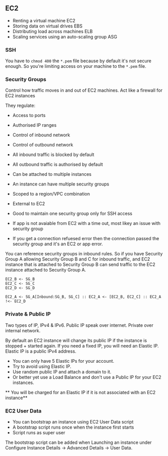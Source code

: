 ## EC2

* Renting a virtual machine EC2
* Storing data on virtual drives EBS
* Distributing load across machines ELB
* Scaling services using an auto-scaling group ASG

### SSH
You have to `chmod 400` the `*.pem` file because by default it's not secure enough. So you're limiting access on your machine to the `*.pem` file.

### Security Groups

Control how traffic moves in and out of EC2 machines. Act like a firewall for EC2 instances

They regulate:

* Access to ports
* Authorised IP ranges
* Control of inbound network
* Control of outbound network

* All inbound traffic is blocked by default
* All outbound traffic is authorised by default
* Can be attached to multiple instances
* An instance can have multiple security groups
* Scoped to a region/VPC combination
* External to EC2
* Good to maintain one security group only for SSH access
* If app is not avaiable from EC2 with a time out, most likey an issue with security group
* If you get a connection refuesed error then the connection passed the security group and it's an  EC2 or app error.

You can reference security groups in inbound rules. So if you have Security Group A allowing Security Group B and C for inbound traffic, and EC2 instance that is attached to Security Group B can send traffic to the EC2 instance attached to Security Group A.

```
EC2_B <- SG_B
EC2_C <- SG_C
EC2_D <- SG_D

EC2_A <- SG_A[Inbound:SG_B, SG_C] :: EC2_A <- [EC2_B, EC2_C] :: EC2_A !<- EC2_D

```

### Private & Public IP

Two types of IP, IPv4 & IPv6. Public IP speak over internet. Private over internal network.

By default an EC2 instance will change its public IP if the instance is stopped + started again.
If you need a fixed IP, you will need an Elastic IP. Elastic IP is a public IPv4 address. 

* You can only have 5 Elastic IPs for your account. 
* Try to avoid using Elastic IP.
* Use random public IP and attach a domain to it.
* Or better yet use a Load Balance and don't use a Public IP for your EC2 instances.

** You will be charged for an Elastic IP if it is not associated with an EC2 instance**

### EC2 User Data

* You can bootstrap an instance using EC2 User Data script
* A bootstrap script runs once when the instance first starts
* Script runs as super user

The bootstrap script can be added when Launching an instance under Configure Instance Details -> Advanced Details -> User Data.